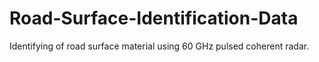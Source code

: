 # Road-Surface-Identification-Data
Identifying of road surface material using 60 GHz pulsed coherent radar.
